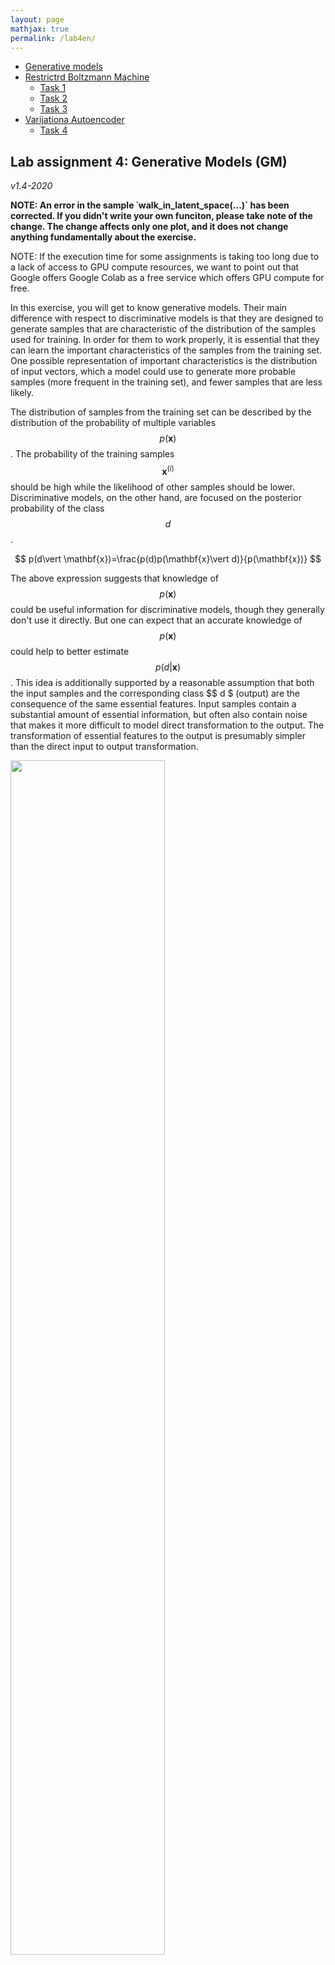 ```yaml
---
layout: page
mathjax: true
permalink: /lab4en/
---
```

- [Generative models](#gm)
- [Restrictrd Boltzmann Machine](#rbm)
  - [Task 1](#1zad)
  - [Task 2](#2zad)
  - [Task 3](#3zad)
- [Varijationa Autoencoder](#vae)
  - [Task 4](#4zad)



<a name='gm'></a>

## Lab assignment 4: Generative Models (GM)
_v1.4-2020_

**NOTE: An error in the sample ˙walk_in_latent_space(...)` has been corrected. If you didn't write your own funciton, please take note of the change. The change affects only one plot, and it does not change anything fundamentally about the exercise.**

NOTE: If the execution time for some assignments is taking too long due to a lack of access to GPU compute resources, we want to point out that Google offers Google Colab as a free service which offers GPU compute for free.

In this exercise, you will get to know generative models. Their main difference with respect to discriminative models is that they are designed to generate samples that are characteristic of the distribution of the samples used for training. In order for them to work properly, it is essential that they can learn the important characteristics of the samples from the training set. One possible representation of important characteristics is the distribution of input vectors, which a model could use to generate more probable samples (more frequent in the training set), and fewer samples that are less likely.

The distribution of samples from the training set can be described by the distribution of the probability of multiple variables
$$p(\mathbf x)$$. The probability of the training samples $$\mathbf x^{(i)}$$ should be high while the likelihood of other samples should be lower. Discriminative models, on the other hand, are focused on the posterior probability of the class $$ d $$.

$$ 
p(d\vert \mathbf{x})=\frac{p(d)p(\mathbf{x}\vert d)}{p(\mathbf{x})}
$$

The above expression suggests that knowledge of $$ p(\mathbf x)$$ could be useful information for discriminative models, though they generally don't use it directly. But one can expect that an accurate knowledge of $$ p(\mathbf x)$$ could help to better estimate $$ p(d \vert \mathbf{x}) $$. This idea is additionally supported by a reasonable assumption that both the input samples and the corresponding class $$ d $ (output) are the consequence of the same essential features. Input samples contain a substantial amount of essential information, but often also contain noise that makes it more difficult to model direct transformation to the output. The transformation of essential features to the output is presumably simpler than the direct input to output transformation.

<div class="fig figcenter fighighlight">
  <img src="/assets/lab4/bitneZen.svg" width="70%">
</div>

These ideas point to the use of generative models for extraction of essential features. Their primary purpose - generating samples - is not that important anymore. After the training, the layer containing the essential features can be used as an input layer for an additional discriminative model (eg. MLP). Such model would "more easily" produce the desired output. The focus of this exercise is on the training of generative models.

<a name='rbm'></a>

### Restricted Boltzmann Machine (RBM)

Boltzmann Machine (BM) is a [stochastic](https://en.wikipedia.org/wiki/Stochastic_neural_network) [recursive](https://en.wikipedia.org/wiki/Recursive_neural_network) [generative](https://en.wikipedia.org/wiki/Generative_model) network traind to maximize $$p(\mathbf x^{(i)})$$, and based on the Boltzmann distribution which assigns lover probability to states $$\mathbf x$$ with higher energy $$E(\mathbf x)$$ according to the following expression

$$
p(\mathbf{x})\propto
e^{\frac{-{E(\mathbf{x})}}{\mathit{kT}}}
$$

The product of Boltzmann constant $$ k $$ and the thermodynamic temperature $$ T $$ is ignored, or set to 1.

The states of individual BM nodes $$ x_j $$ are binary and can take values 0 and 1. The energy function $$ E (\mathbf x) $$ in BM is determined by the nodes'states  $$ x_j $$, the weights $ $ w_ {ji} $$ between them and the corresponding shifts $$ b_j $$.

$$
E(\mathbf{x})=-\left(\frac{1}{2}\sum _{i=1}^{N}\sum
_{\substack{j=1 \\ j\neq i}}^{N}w_{\mathit{ji}}x_{j}x_{i}+\sum
_{j=1}^{N}b_{j}x_{j}\right)=-\left(\frac{1}{2}\mathbf{x^{T}Wx}+\mathbf{b^{T}x}\right)
$$

The matrix $$\mathbf{W}$$ is symmetric and has zeros on the main diagonal. We define the probability of each sample as

$$
p(\mathbf{x};\mathbf{W},\mathbf{b})=\frac{e^{-E(\mathbf{x})/T}}{\sum_{\mathbf{x}}e^{-E(\mathbf{x})/T}}=\frac{e^{\frac{1}{2}\mathbf{x^{T}Wx}+\mathbf{b^{T}x}}}{Z(\mathbf{W},\mathbf{b})}
$$

$$Z(\mathbf W)$$ is called a partition function, and its role is to normalize the probability to make

$$
\sum_{\mathbf{x}}p(\mathbf{x};\mathbf{W},\mathbf{b})=1
$$

According to the selected energy function and Boltzmann's distribution, the probability of a node's state being 1 is equal to

$$
p(x_{j}=1)=\frac{1}{1+e^{-\sum
_{i=1}^{N}w_{\mathit{ji}}x_{i}-b_{j}}}=\sigma \left(\sum
_{i=1}^{N}w_{\mathit{ji}}x_{i}+b_{j}\right)
$$

In order for the BM energy function to describe higher-order correlations or more complex interconnections of individual elements of the data vector, we introduce the hidden variables $$h$$. Real data is then called the visible layer and is denoted by $$\mathbf in$$, while the hidden variables make the hidden layer $$\mathbf h$$.

$$
\mathbf{x}=(\mathbf v,\mathbf h)
$$

With RBMs, no interconnections are allowed within the same layer. This restriction (hence the name Restricted Boltzmann Machine) allows for simple updating of the network states. Although its purpose is well known, the hidden layer $$\mathbf h$$ and its distribution $$ p(\mathbf h)$$ are not predetermined.

<div class="fig figcenter fighighlight">
  <img src="/assets/lab4/rbm.svg" width="20%">
</div>

The energy of the network then becomes

$$
E(\mathbf{v},\mathbf{h})=-\mathbf{v^{T}Wh}-\mathbf{b^{T}h}-\mathbf{a^{T}v}
$$

The matrix $$\mathbf W$$ contains the weights connecting the visible and the hidden layer and is no longer symmetric. The vectors $$ \mathbf a$$ and $$ \mathbf b$$ contain the visible and hidden layers offsets.
According to the new structure and the previous equation for the probability of each element we get two equations for state update of RBM.


$$p(v_{i}=1)=\sigma \left(\sum
_{j=1}^{N}w_{\mathit{ji}}h_{j}+a_{i}\right)$$ za vidljivi Layer

$$p(h_{j}=1)=\sigma \left(\sum
_{i=1}^{N}w_{\mathit{ji}}v_{i}+b_{j}\right)$$ za skriveni Layer

The sampling of the values of a particular variable is carried out according to the above two equations and using a random number generator.


```python
sampled_tensor = probability_tensor.bernoulli()
```

**Training of the RBM-a**

Note that we want to maximize the likelihood of all training samples (input data) that are represented as the visible layer in an RBM. Therefore we maximize the product of all $$p(\mathbf {v}^{(j)})$$ where

$$
p(\mathbf{v};\mathbf{W},\mathbf{a},\mathbf{b})=\sum
_{\mathbf{h}}p(\mathbf{v},\mathbf{h};\mathbf{W},\mathbf{a},\mathbf{b})=\sum
_{\mathbf{h}}{\frac{e^{\mathbf{v}^{T}\mathbf{W}\mathbf{h}+\mathbf{b^{T}h}+\mathbf{a^{T}v}}}{Z(\mathbf{W},\mathbf{a, b})}}
$$

We can also maximize the logarithm of the probability of all visible vectors.

$$
\ln \left[\prod
_{n=1}^{N}p(\mathbf{v}^{(n)};\mathbf{W},\mathbf{a},\mathbf{b})\right]
$$

In order to achieve this, we need to determine the partial derivatives with respect to the network parameters

$$\frac{\partial }{\partial w_{\mathit{ij}}}\ln \left[\prod
_{n=1}^{N}p(\mathbf{v}^{(n)};\mathbf{W},\mathbf{a},\mathbf{b})\right]=\sum
_{n=1}^{N}\left[v_{i}^{(n)}h_{j}^{(n)}-\sum
_{\mathbf{v,h}}v_{i}h_{j}p(\mathbf{v,h};\mathbf{W},\mathbf{a},\mathbf{b})\right]=N\left[\langle
v_{i}h_{j}\rangle
_{P(\mathbf{h}\vert \mathbf{v}^{(n)};\mathbf{W},\mathbf{b})}-\langle
v_{i}h_{j}\rangle
_{P(\mathbf{v},\mathbf{h};\mathbf{W},\mathbf{a},\mathbf{b})}\right]$$

$$\frac{\partial }{\partial b_{j}}\ln \left[\prod
_{n=1}^{N}p(\mathbf{v}^{(n)};\mathbf{W},\mathbf{a},\mathbf{b})\right]=\sum
_{n=1}^{N}\left[h_{j}^{(n)}-\sum
_{\mathbf{v,h}}h_{j}p(\mathbf{v,h};\mathbf{W},\mathbf{a},\mathbf{b})\right]=N\left[\langle
h_{j}\rangle
_{P(\mathbf{h}\vert \mathbf{v}^{(n)};\mathbf{W},\mathbf{b})}-\langle
h_{j}\rangle
_{P(\mathbf{v},\mathbf{h};\mathbf{W},\mathbf{a},\mathbf{b})}\right]$$

$$\frac{\partial }{\partial a_{j}}\ln \left[\prod
_{n=1}^{N}p(\mathbf{v}^{(n)};\mathbf{W},\mathbf{a},\mathbf{b})\right]=\sum
_{n=1}^{N}\left[v_{j}^{(n)}-\sum
_{\mathbf{v,h}}v_{j}p(\mathbf{v,h};\mathbf{W},\mathbf{a},\mathbf{b})\right]=N\left[\langle
v_{j}\rangle -\langle v_{j}\rangle
_{P(\mathbf{v},\mathbf{h};\mathbf{W},\mathbf{a},\mathbf{b})}\right]$$

The final expressions of all three equations contain two components in which $$ \langle \rangle $$ brackets denote averaged values ​​for $$N$$ input samples (usually the mini batch size).
The first part of the final expressions refers to the states of the network when the input samples are fixed in the visible layer. To determine the corresponding states of the hidden layer $$\mathbf{h}$$, it is sufficient to determine each state $$h_j$$ according to the expression for $$p(h_j = 1)$$.
The second part refers to the state of the network without a fixed visible layer, so these states can be interpreted as something that the network imagines, based on the current configuration of the parameters ($$\mathbf W$$, $$\mathbf a $$ and $$\mathbf b$$). To get to these states we need to iteratively alternate recalculating new layer states ([Gibss sampling] (https://en.wikipedia.org/wiki/Gibbs_sampling)) according to the expressions for $$p(h_j = 1)$$ and $$p(v_i = 1)$$. Due to the absence of interconnections within the layers, all hidden elements are sampled at once, and then all the elements of the visible layer. Theoretically, the number of iterations should be very large to get what the network "really thinks" i.e. to get to the stationary distribution. The obtained state is then independent of the initial state. The practical solution to this problem is the Contrastive Divergence (CD) algorithm where it is sufficient to do only $$k$$ iterations (where $$k$$ is a small number, often only 1), and for the initial states of the visible layer, we take the input samples. Although this is a deviation from the theory, in practice it has proven to function well. The visualization of the CD-1 algorithm is given in the figure.

<div class="fig figcenter fighighlight">
  <img src="/assets/lab4/CDen.svg" width="50%">
</div>

Modification of weights and displacements for the input sample can then be callcualted in the followong way:

$$\Delta w_{\mathit{ij}}= \eta \left[\langle v_{i}h_{j}\rangle ^{0}-\langle
v_{i}h_{j}\rangle ^{1}\right]$$, 
$$\Delta b_{j}=\eta \left[\langle h_{j}\rangle ^{0}-\langle h_{j}\rangle
^{1}\right]$$, 
$$\Delta a_{i}=\eta \left[\langle v_{i}\rangle ^{0}-\langle v_{i}\rangle
^{1}\right]$$, 

The learning factor $$\eta$$ is usually set to a value less than 1. The first part of the expression for $$\Delta w_{\maths{ij}}$$ is often referred to as the positive phase, and a second part, as a negative phase.

The MNIST database will be used in the tasks. Although pixels in MNIST images can obtain real values from the range [0, 1], each pixel can be viewed as the probability of the stochastic binary variable $$p(v_i = 1)$$.
Input variables can then be treated as stochastic binary variables with [Bernoulli distribution] (https://en.wikipedia.org/wiki/Bernoulli_distribution), with given probability $$p(v_i=1)$$.

<a name='1zad'></a>

### Task 1

Implement the RBM that uses CD-1 for training. For input data use MNIST numbers. The visible layer must then have 784 elements, and the hidden layer should have 100 elements. Since the values of the input samples (image) are real numbers in the range [0 1], they can be used as $$p(v_i = 1)$$, so for the initial values of the visible layer, sampling should be performed. Set the mini batch size to 100 samples, and the number of epochs to 100.


**Subtasks:**
1. Visualize the weights of $$\mathbf W$$ obtained by training and try to interpret the weights associated with some hidden neurons.
2. Visualize the reconstruction results of the first 20 MNIST samples. Visualize the values of $$p(v_{i}=1)=\sigma \left(\sum_{j=1}^{N}w_{\mathit{ji}}h_{j}+a_{i}\right)$$ instead of the binary values ​​obtained by sampling.
3. Examine the activation frequency of hidden layer elements and visualize the learned weights of $$\mathbf W$$ sorted by the frequency
4. Skip the initial sampling/binarization based on the real input data, and use the original input data (real numbers from the range [0 1]) as input layer $$\mathbf v$$. How different is such RBM from the previous one?
5. Increase the number of Gibs sampling in CDs. What are the differences?
6. Examine the effects of varying the learning constant.
7. Randomly initialize the hidden layer, run a few Gibbs samplings, and visualize the generated visible layer
8. Perform above experiments with a smaller and a larger number of hidden neurons. What do you observe about weights and reconstructions?


**REMARK**: In addition to filling out the missing code, the template should be tailored as needed, and can be customized freely. So please **be especially careful with the claims that some of the code is not working for you!**

```python
import torch
import torch.nn as nn
import torch.nn.functional as F
import torchvision
import torch.optim as optim

from torchvision import datasets, transforms
import tqdm
from torchvision.utils import make_grid

import torch.distributions as tdist

import numpy as np
import tqdm

import matplotlib.pyplot as plt

BATCH_SIZE = 100
EPOCHS = 100
VISIBLE_SIZE = 784
HIDDEN_SIZE = 100

def visualize_RBM_weights(weights, grid_width, grid_height, slice_shape=(28, 28)):
    for idx in range(0, grid_width * grid_height):
        plt.subplot(grid_height, grid_width, idx+1)
        plt.imshow(weights[..., idx].reshape(slice_shape))
        plt.axis('off')

def sigmoid(x):
    return 1 / (1 + np.exp(-x))

def draw_rec(inp, title, size, Nrows, in_a_row, j):
    plt.subplot(Nrows, in_a_row, j)
    plt.imshow(inp.reshape(size), vmin=0, vmax=1, interpolation="nearest")
    plt.title(title)
    plt.axis('off')
    
    
def reconstruct(ind, states, orig, weights, biases, h1_shape=(10, 10), v_shape=(28,28)):
    j = 1
    in_a_row = 6
    Nimg = states.shape[1] + 3
    Nrows = int(np.ceil(float(Nimg+2)/in_a_row))
    
    plt.figure(figsize=(12, 2*Nrows))
       
    draw_rec(states[ind], 'states', h1_shape, Nrows, in_a_row, j)
    j += 1
    draw_rec(orig[ind], 'input', v_shape, Nrows, in_a_row, j)
    
    reconstr = biases.copy()
    j += 1
    draw_rec(sigmoid(reconstr), 'biases', v_shape, Nrows, in_a_row, j)
    
    for i in range(h1_shape[0] * h1_shape[1]):
        if states[ind,i] > 0:
            j += 1
            reconstr = reconstr + weights[:,i]
            titl = '+= s' + str(i+1)
            draw_rec(sigmoid(reconstr), titl, v_shape, Nrows, in_a_row, j)
    plt.tight_layout()

train_loader = torch.utils.data.DataLoader(
    torchvision.datasets.MNIST('./files', train=True, download=True,
                               transform=torchvision.transforms.Compose([
                                   torchvision.transforms.ToTensor()
                               ])), batch_size=BATCH_SIZE, shuffle=True)

test_loader = torch.utils.data.DataLoader(
    torchvision.datasets.MNIST('./files', train=False, download=True,
                               transform=torchvision.transforms.Compose([
                                   torchvision.transforms.ToTensor()
                               ])), batch_size=BATCH_SIZE)

class RBM():
    
    def __init__(self, visible_size, hidden_size, cd_k=1):
        self.v_size = visible_size
        self.h_size = hidden_size
        self.cd_k = cd_k
        
        normal_dist = tdist.Normal(0, 0.1)
        
        self.W = torch.Tensor(normal_dist.sample(sample_shape=(self.v_size, self.h_size)))
        self.v_bias = torch.Tensor(torch.zeros(self.v_size))
        self.h_bias = torch.Tensor(torch.zeros(self.h_size))

    
    def forward(self, batch):
        return self._cd_pass(batch)
    
    
    def __call__(self, batch):
        return self.forward(batch)
    
    
    def _cd_pass(self, batch):
        batch = batch.view(-1, 784)
        h0_prob = 
        h0 = 

        h1 = h0

        for step in range(0, self.cd_k):
            v1_prob = 
            v1 = 
            h1_prob = 
            h1 = 
            
        return h0_prob, h0, h1_prob, h1, v1_prob, v1
    
    def reconstruct(self, h, gibbs_steps=None):
        h1 = h
        
        steps_to_do = self.cd_k
        if gibbs_steps is not None:
            steps_to_do = gibbs_steps

        for step in range(0, steps_to_do):
            v1_prob = 
            v1 = 
            h1_prob = 
            h1 = 

        return h1_prob, h1, v1_prob, v1

    
    def update_weights_for_batch(self, batch, learning_rate=0.01):
        h0_prob, h0, h1_prob, h1, v1_prob, v1 = self._cd_pass(batch)

        w_positive_grad = 
        w_negative_grad = 

        dw = (w_positive_grad - w_negative_grad) / batch.shape[0]

        self.W = self.W + 
        self.v_bias = self.v_bias + 
        self.h_bias = self.h_bias + 


model = RBM(visible_size=VISIBLE_SIZE, hidden_size=HIDDEN_SIZE, cd_k=1)
for curr_epoch in tqdm.tqdm(range(0, EPOCHS)):
    for sample, label in train_loader:
        sample = sample.view(-1, 784)
        model.update_weights_for_batch(sample, 0.1)


plt.figure(figsize=(12, 12), facecolor='w')
visualize_RBM_weights(model.W.data, 10, 10)


sample, _ = next(iter(test_loader))
sample = sample.view(-1, 784)

for idx in range(0, 20): 
    h0_prob, h0, h1_prob, h1, v1_prob, v1 = model(sample)


    plt.figure(figsize=(8, 4), facecolor='w')
    plt.subplot(1, 3, 1)
    plt.imshow(sample[idx, ...].view(28, 28).cpu())
    if idx == 0:
        plt.title("Original image")

    plt.subplot(1, 3, 2)
    recon_image = v1_prob[idx, ...].view(28, 28)
    plt.imshow(recon_image.cpu().data)
    if idx == 0:
        plt.title("Reconstruction")
    
    plt.subplot(1, 3, 3)
    state_image = h1[idx, ...].view(10, 10)
    plt.imshow(state_image.cpu().data)
    if idx == 0:
        plt.title("Hidden state")

sample, _ = next(iter(test_loader))
sample = sample[0, ...].view(-1, 784)

h0_prob, h0, h1_prob, h1, v1_prob, v1 = model(sample)

reconstruct(0, h1.numpy(), sample.numpy(), model.W.numpy(), model.v_bias.numpy())


sample, _ = next(iter(test_loader))
sample = sample.view(-1, 784)

h0_prob, h0, h1_prob, h1, v1_prob, v1 = model(sample)

h0_prob, h0, h1_prob, h1, v1_prob, v1, model_weights, model_v_biases = list(map(lambda x: x.numpy(), [h0_prob, h0, h1_prob, h1, v1_prob, v1, model.W, model.v_bias]))



plt.figure(figsize=(9, 4))
tmp = (h1.sum(0)/h1.shape[0]).reshape((10, 10))
plt.imshow(tmp, vmin=0, vmax=1, interpolation="nearest")
plt.axis('off')
plt.colorbar()
plt.title('Probability of activation per neuron of the hidden layer')


plt.figure(figsize=(16, 16))
tmp_ind = (-tmp).argsort(None)
visualize_RBM_weights(model_weights[:, tmp_ind], 10, 10)
plt.suptitle('Sorted weight matrices')


r_input = np.random.rand(100, HIDDEN_SIZE)
r_input[r_input > 0.9] = 1 
r_input[r_input < 1] = 0
r_input = r_input * 20 

s = 10
i = 0
r_input[i,:] = 0
r_input[i,i]= s
i += 1
r_input[i,:] = 0
r_input[i,i]= s
i += 1
r_input[i,:] = 0
r_input[i,i]= s
i += 1
r_input[i,:] = 0
r_input[i,i]= s
i += 1
r_input[i,:] = 0
r_input[i,i]= s
i += 1
r_input[i,:] = 0
r_input[i,i]= s
i += 1
r_input[i,:] = 0
r_input[i,i]= s

h1_prob, h1, v1_prob, v1 = model.reconstruct(torch.from_numpy(r_input).float(), 19)

plt.figure(figsize=(16, 16))
for idx in range(0, 19):
    plt.figure(figsize=(14, 4))
    
    plt.subplot(1, 3, 1)
    plt.imshow(r_input[idx, ...].reshape(10, 10))
    if idx == 0:
        plt.title("Set state")
    plt.axis('off')
    
    plt.subplot(1, 3, 2)
    plt.imshow(h1[idx, ...].view(10, 10))
    if idx == 0:
        plt.title("Final state")
    plt.axis('off')
    
    plt.subplot(1, 3, 3)
    plt.imshow(v1_prob[idx, ...].view(28, 28))
    if idx == 0:
        plt.title("Reconstruction")
    plt.axis('off')
```

<a name='2zad'></a>

### Task 2

Deep Belief Network (DBN) is a deep network that is obtained by stacking multiple RBMs one to another, each of which is trained greedily with inputs from the hidden ("outgoing") layer of the previous RBM (except the first RBM being trained directly with input samples). In theory, such DBN should increase $$ p(\mathbf v)$$ which is our initial goal. The use of DBN, ie reconstruction of the input sample, is carried out according to the scheme below. In the upward pass, hidden layers are determined from the visible layer until the highest RBM is reached, then the CD algorithm is executed, then in the downward direction, the lower hidden layers are determined until the visible layer. The weights between the individual layers are the same in the upward and in the downward pass. Implement a three-layer DBN that consists of two greedy RBMs. The first RBM should be as in 1st task, and the second RBM should have a hidden layer of 100 elements.

**Subtasks:**
1. Visualize the weights of $$\mathbf W_1$$ and $$\mathbf W_2$$ obtained by training.
2. Visualize the results of the reconstruction of the first 20 MNIST samples.
3. Randomly initialize the topmost hidden layer, run a few Gibbs samplings, and visualize generated visible layer patterns - compare with the previous task.
4. Set the number of hidden layer elements of the upper RBM to the number of lower RBM visible layer elements, and set the initial weights $$\mathbf W_2$$ to $$\mathbf W_1^T$$. What are the effects of change? Visualize elements of the topmost layer as 28x28 matrix.

<div class="fig figcenter fighighlight">
  <img src="/assets/lab4/DBN1.svg" width="100%">
</div>

Use the following template together with the template from the 1st task:

**REMARK**: In addition to filling out the missing code, the template should be tailored as needed, and can be customized freely. So please **be especially careful with the claims that some of the code is not working for you!**


```python
class DBN():

    def __init__(self, first_rbm: RBM, second_hidden_size, cd_k=1):
        self.v_size = first_rbm.v_size
        self.h1_size = first_rbm.h_size
        self.h2_size = second_hidden_size
        self.cd_k = cd_k
        
        normal_dist = tdist.Normal(0, 0.1)
        
        self.W1 = first_rbm.W
        self.v_bias = first_rbm.v_bias.clone()
        self.h1_bias = first_rbm.h_bias.clone()
        
        self.W2 = torch.Tensor(normal_dist.sample(sample_shape=(self.h1_size, self.h2_size)))
        self.h2_bias = torch.Tensor(torch.zeros(self.h2_size))
    
    
    def forward(self, batch, steps=None):
        batch = batch.view(-1, 784)
        
        h1up_prob = 
        h1up = 
        
        h2up_prob = 
        h2up = 
        
        h1down_prob, h1down, h2down_prob, h2down = self.gibbs_sampling(???, steps)
        
        return h1up_prob, h1up, h2up_prob, h2up, h1down_prob, h1down, h2down_prob, h2down

    
    def gibbs_sampling(self, h2, steps=None):
        h2down = h2
        
        steps_to_do = self.cd_k
        
        if steps is not None:
            steps_to_do = steps

        for step in range(0, steps_to_do):
            h1down_prob = 
            h1down = 
            
            h2down_prob = 
            h2down = 
            
        return h1down_prob, h1down, h2down_prob, h2down 
    
    def reconstruct(self, h2, steps=None):
        _, _, h2down_prob, h2down = self.gibbs_sampling(???, steps)
        
        h1down_prob = 
        h1down = 
        
        v_prob = 
        v_out = 
        
        return v_prob, v_out, h2down_prob, h2down
    
    def update_weights_for_batch(self, batch, learning_rate=0.01):
        h1up_prob, h1up, h2up_prob, h2up, h1down_prob, h1down, h2down_prob, h2down = self.forward(batch)

        w2_positive_grad = 
        w2_negative_grad = 

        dw2 = (w2_positive_grad - w2_negative_grad) / h1up.shape[0]

        self.W2 = self.W2 + 
        self.h1_bias = self.h1_bias + 
        self.h2_bias = self.h2_bias + 
        
                
    
    def __call__(self, batch):
        return self.forward(batch)


dbnmodel = DBN(model, second_hidden_size=100, cd_k=2)
for curr_epoch in tqdm.tqdm(range(0, EPOCHS)):
    for sample, label in train_loader:
        sample = sample.view(-1, 784)
        dbnmodel.update_weights_for_batch(sample, learning_rate=0.1)

plt.figure(figsize=(12, 12), facecolor='w')
visualize_RBM_weights(dbnmodel.W2.data.cpu(), 10, 10, slice_shape=(10, 10))

sample, _ = next(iter(test_loader))
sample = sample.view(-1, 784)

for idx in range(0, 20):
    h1up_prob, h1up, h2up_prob, h2up, h1down_prob, h1down, h2down_prob, h2down = dbnmodel(sample[idx, ...])
    v_prob, v, _, _ = dbnmodel.reconstruct(h2down)

    plt.figure(figsize=(4*3, 4))
    plt.subplot(1, 3, 1)
    plt.imshow(sample[idx,...].view(28, 28))
    if idx == 0:
        plt.title("Test input")
    
    plt.subplot(1, 3, 2)
    plt.imshow(v_prob[0, ...].view(28, 28))
    if idx == 0:
        plt.title("Reconstruction")
    
    plt.subplot(1, 3, 3)
    plt.imshow(h2down.view(10, 10))
    if idx == 0:
        plt.title("Hidden state")


r_input = np.random.rand(100, HIDDEN_SIZE)
r_input[r_input > 0.9] = 1 # postotak aktivnih - slobodno varirajte
r_input[r_input < 1] = 0
r_input = r_input * 20 # pojačanje za slučaj ako je mali postotak aktivnih

s = 10
i = 0
r_input[i,:] = 0
r_input[i,i]= s
i += 1
r_input[i,:] = 0
r_input[i,i]= s
i += 1
r_input[i,:] = 0
r_input[i,i]= s
i += 1
r_input[i,:] = 0
r_input[i,i]= s
i += 1
r_input[i,:] = 0
r_input[i,i]= s
i += 1
r_input[i,:] = 0
r_input[i,i]= s
i += 1
r_input[i,:] = 0
r_input[i,i]= s

v_out_prob, v_out, h2down_prob, h2down = dbnmodel.reconstruct(torch.from_numpy(r_input).float(), 100)

plt.figure(figsize=(16, 16))
for idx in range(0, 19):
    plt.figure(figsize=(14, 4))
    
    plt.subplot(1, 3, 1)
    plt.imshow(r_input[idx, ...].reshape(10, 10))
    if idx == 0:
        plt.title("Set state")
    plt.axis('off')
    
    plt.subplot(1, 3, 2)
    plt.imshow(h2down[idx, ...].view(10, 10))
    if idx == 0:
        plt.title("Final state")
    plt.axis('off')
    
    plt.subplot(1, 3, 3)
    plt.imshow(v_out_prob[idx, ...].view(28, 28))
    if idx == 0:
        plt.title("Reconstruction")
    plt.axis('off')
```

In order to further improve the generative properties of the DBN, the generative fine-tuning of the network parameters can be implemented. In the 2nd task, during reconstruction, the same weights and biases were used in the downward and upward steps. With fine-tuning, parameters that connect all layers except the two topmost, are split into two sets. The weight matrix between the lower layers is split into: $$\mathbf R_n$$ for the upward pass and $$\mathbf W'_n$$ for the downward pass. Initially, both matrices are equal to the original matrix $$\mathbf W_n$$. The new states of an upper hidden layer $$\mathbf s^{(n)}$$ are determined using $$\mathbf R$$ from the lower states $$\mathbf s^{(n-1)}$$ by sampling ($$sample \left(\sigma \left(\mathbf R_n \mathbf s^{(n-1)} + \mathbf b^{up}_n\right)\right) \to \mathbf s^{(n)}$$). In the downward pass (sleep phase) the "reconstruction" of the lower states $$\mathbf s^{(n-1)} $$ from $$\mathbf s^{(n)}$$ and the matrix $$\mathbf W'$$ ($$sample \left( \sigma \left(\mathbf W'_n \mathbf s^{(n)} + \mathbf b^{down}_{n-1} \right) \right) \to \mathbf s^{(n-1)}$$). The top two layers are classic RBM and share the same weight matrix for both directions, and the modification of these weights is carried out in the same way as in the 1st task.

Weight training between the lower layers is different. Matrices $$\mathbf W'_n$$ are modified when new states are determined using the matrix $$\mathbf R_n$$ in the upward pass. In the downward pass, the matrix $$\mathbf R_n$$ is modified. The bias vectors of the individual layers $$\mathbf b_n$$ are also split to the version for the upward pass $$\mathbf b_n^{up}$$ and for the downward pass $$\mathbf b_n^{down}$$. Initial biases are the same as the original ones $$\mathbf b$$.

To modify matrix $$\mathbf W'_n$$ in the upward pass ($$sample \left(\sigma \left(\mathbf R_n \mathbf s^{(n-1)} + \mathbf b^{up}_n\right)\right) \to \mathbf s^{(n)}$$) a downward sampling is performed $$sample \left( \sigma \left(\mathbf W'_n \mathbf s^{(n)} + \mathbf b^{down}_{n-1} \right) \right) \to \mathbf s^{(n-1)novo}$$. Weights are modified in the following way
$$\Delta w'_{\mathit{ij}}=\eta
s_{j}^{(n)}(s_{i}^{(n-1)}-s_{i}^{(n-1)\mathit{novo}})$$
Modification of downward biases is performed in the following way 
$$\Delta b_{\mathit{i}}^{\mathit{down}}=\eta
(s_{i}^{(n-1)}-s_{i}^{(n-1)\mathit{novo}})$$

To modify matrix $$\mathbf R_n$$ in the downward pass ($$sample \left( \sigma \left(\mathbf W'_n \mathbf s^{(n)} + \mathbf b^{down}_{n-1} \right) \right) \to \mathbf s^{(n-1)}$$) an upward sampling is performed $$sample \left(\sigma \left(\mathbf R_n \mathbf s^{(n-1)} + \mathbf b^{up}_n\right)\right) \to \mathbf s^{(n)novo}$$. Weights are modified in the following way
$$\Delta r_{\mathit{ij}}=\eta
s_{i}^{(n-1)}(s_{j}^{(n)}-s_{j}^{(n)\mathit{novo}})$$
Modification of upward biases is performed in the following way
$$\Delta b_{\mathit{i}}^{\mathit{up}}=\eta
(s_{i}^{(n)}-s_{i}^{(n)\mathit{novo}})$$

This procedure is performed for each training sample and is referred to as the up-down algorithm (sometimes wake-sleep algorithm).

HINT: pseudocode for training a four-layer DBN is available in the appendix of this [article](https://www.cs.toronto.edu/~hinton/absps/fastnc.pdf)



<a name='3zad'></a>

### Task 3

Implement the generative fine-tuning procedure for DBN from the 2nd task. Use the CD-2 to train the topmost RBM.

Implementirajte postupak generativnog fine-tuninga na DBN iz 2. zadatka. Za treniranje gronjeg RBM-a koristite CD-2.

**Subtasks:**

1. Visualize the final versions of the matrix $$\mathbf W'$$ and $$\mathbf R$$.
2. Visualize the results of the reconstruction of the first 20 MNIST samples.
3. Randomly initialize the topmost hidden layer, run several Gibbs samplings, and visualize the generated visible layer - compare with previous tasks

<div class="fig figcenter fighighlight">
  <img src="/assets/lab4/DBN2.svg" width="40%">
</div>

Use the following template, as well as templates from tasks 1 and 2.

**REMARK**: In addition to filling out the missing code, the template should be tailored as needed, and can be customized freely. So please **be especially careful with the claims that some of the code is not working for you!**

```python
class DBNWithFineTuning():

    def __init__(self, base_dbn: DBN, cd_k=1):
        self.v_size = base_dbn.v_size
        self.h1_size = base_dbn.h1_size
        self.h2_size = base_dbn.h2_size
        self.cd_k = cd_k
        
        normal_dist = tdist.Normal(0, 0.1)
        
        self.R1 = base_dbn.W1.clone()
        self.W1_down = base_dbn.W1.T.clone()
        self.v1_bias = base_dbn.v_bias.clone()
        self.h1_up_bias = base_dbn.h1_bias.clone()
        self.h1_down_bias = base_dbn.h1_bias.clone()
        
        self.W2 = base_dbn.W2.clone()
        self.h2_bias = base_dbn.h2_bias.clone()
    
    
    def forward(self, batch, steps=None):
        batch = batch.view(-1, 784)
        
        h1_up_prob = 
        h1_up = 
        
        v1_up_down_prob = 
        v1_up_down = 
        
        h2_up_prob = 
        h2_up = 
        
        h1_down_prob, h1_down, h2_down_prob, h2_down = self.gibbs_sampling(???, steps=steps)
        
        v1_down_prob = 
        v1_down = 
        
        h1_down_up_prob = 
        h1_down_up = 
        
        return h1_up_prob, h1_up, v1_up_down_prob, v1_up_down, h2_up_prob, h2_up, h1_down_prob, h1_down, h2_down_prob, h2_down, v1_down_prob, v1_down, h1_down_up_prob, h1_down_up
    
    def gibbs_sampling(self, h2, steps=None):
        h2_down = h2
        
        steps_to_do = self.cd_k
        
        if steps is not None:
            steps_to_do = steps
        
        
        for step in range(0, self.cd_k):
            h1_down_prob =
            h1_down = 

            h2_down_prob = 
            h2_down = 
            
        return h1_down_prob, h1_down, h2_down_prob, h2_down


    
    def reconstruct(self, h2, steps=None):
        h1_down_prob, h1_down, h2_down_prob, h2down = self.gibbs_sampling(???, steps)
        
        v_out_tmp_prob = 
        v_out_tmp =
        v_out_prob = 
        v_out = 
        
        return v_out_prob, v_out, h2_down_prob, h2down
    
    def update_weights_for_batch(self, batch, learning_rate=0.01):
        h1_up_prob, h1_up, v1_up_down_prob, v1_up_down, h2_up_prob, h2_up, h1_down_prob, h1_down, h2_down_prob, h2_down, v1_down_prob, v1_down, h1_down_up_prob, h1_down_up = self.forward(batch)
        
        self.W1_down = self.W1_down + 
        self.R1 = self.R1 + 
        
        self.v1_bias = self.v1_bias +
        
        self.h1_down_bias = self.h1_down_bias + 
        self.h1_up_bias = self.h1_up_bias + 
        
        
        w2_positive_grad = 
        w2_negative_grad = 
        dw2 = (w2_positive_grad - w2_negative_grad) / h1_up.shape[0]
        
        self.W2 = self.W2 + 
        self.h2_bias = self.h2_bias + 
        
    
    def __call__(self, batch):
        return self.forward(batch)


dbnmodel_ft = DBNWithFineTuning(dbnmodel, cd_k=2)
for curr_epoch in tqdm.tqdm(range(0, EPOCHS)):
    for sample, label in train_loader:
        sample = sample.view(-1, 784)
        dbnmodel_ft.update_weights_for_batch(sample, 0.01)

plt.figure(figsize=(12, 12), facecolor='w')
visualize_RBM_weights(dbnmodel_ft.R1.data, 10, 10)
plt.tight_layout()


plt.figure(figsize=(12, 12), facecolor='w')
visualize_RBM_weights(dbnmodel_ft.W1_down.T.data, 10, 10)
plt.tight_layout()

difference = torch.abs(dbnmodel_ft.R1.data - dbnmodel_ft.W1_down.T.data)
plt.figure(figsize=(12, 12), facecolor='w')
visualize_RBM_weights(difference, 10, 10)
plt.tight_layout()

sample, _ = next(iter(test_loader))
sample = sample.view(-1, 784)

for idx in range(0, 20): 
    # rbn reconstruct
    _, _, _, _, recon1, _ = model(sample[idx, ...])
    
    # dbn reconstruct
    _, _, _, _, _, _, _, h2down = dbnmodel.forward(sample[idx, ...])
    recon2, _, _, _ = dbnmodel.reconstruct(h2down)
    
    # dbn fine tune reconstruct
    _, _, _, _, _, _, _, _, _, h2_down, _, _, _, _ = dbnmodel_ft(sample[idx, ...])
    recon3, _, _, _ = dbnmodel_ft.reconstruct(h2_down, 2)
    
    plt.figure(figsize=(5*3, 3))
    plt.subplot(1, 5, 1)
    plt.imshow(sample[idx, ...].view(28, 28))
    if idx == 0:
        plt.title("Original image")
    
    plt.subplot(1, 5, 2)
    plt.imshow(recon1.view(28, 28))
    if idx == 0:
        plt.title("Reconstruction 1")
    
    plt.subplot(1, 5, 3)
    plt.imshow(recon2.view(28, 28))
    if idx == 0:
        plt.title("Reconstruction 2")
    
    plt.subplot(1, 5, 4)
    plt.imshow(recon3.view(28, 28))
    if idx == 0:
        plt.title("Reconstruction 3")
    
    plt.subplot(1, 5, 5)
    plt.imshow(h2_down.view(10, 10))
    if idx == 0:
        plt.title("Top state 3")

r_input = np.random.rand(100, 100)
r_input[r_input > 0.9] = 1
r_input[r_input < 1] = 0

s = 10
i = 0
r_input[i,:] = 0
r_input[i,i]= s
i += 1
r_input[i,:] = 0
r_input[i,i]= s
i += 1
r_input[i,:] = 0
r_input[i,i]= s
i += 1
r_input[i,:] = 0
r_input[i,i]= s
i += 1
r_input[i,:] = 0
r_input[i,i]= s
i += 1
r_input[i,:] = 0
r_input[i,i]= s
i += 1
r_input[i,:] = 0
r_input[i,i]= s

    
v_out_prob, v_out, h2_down_prob, h2down = dbnmodel_ft.reconstruct(torch.from_numpy(r_input).float(), 100)

plt.figure(figsize=(16, 16))
for idx in range(0, 19):
    plt.figure(figsize=(14, 4))
    
    plt.subplot(1, 3, 1)
    plt.imshow(r_input[idx, ...].reshape(10, 10))
    if idx == 0:
        plt.title("Set state")
    plt.axis('off')
    
    plt.subplot(1, 3, 2)
    plt.imshow(h2down[idx, ...].view(10, 10))
    if idx == 0:
        plt.title("Final state")
    plt.axis('off')
    
    plt.subplot(1, 3, 3)
    plt.imshow(v_out_prob[idx, ...].view(28, 28))
    if idx == 0:
        plt.title("Reconstruction")
    plt.axis('off')
```


<a name='vae'></a>

### Variational Autoencoder (VAE)

Autoencoder is a feed-forward network that uses backpropagation for training and can have a deep structure. Autoencoders are generative networks with a characteristic two-layer structure. The first part is called the encoder and maps (encodes) the input layer to the hidden layer. The second part is the decoder and transforms the hidden layer to the output layer. The primary goal of such a network is to achieve the similarity of inputs and outputs for each training sample, maximizing some similarity metrics. The primary goal is simple, which makes autoencoders' training unsupervised. The goal can be easily reached by direct copying the input to the output, but this is not in line with the hidden goal. The hidden goal, which is actually the most important, is to learn the essential features of the training samples. To achieve this, and avoid direct copying, various regularization techniques are used. Alternatively, another success rate can be used, such as maximizing probabilities. In any case, the variables of the hidden layer $$\mathbf z$ are responsible for extracting essential features from the input samples.

[Variational Autoencoders (VAE)](http://arxiv.org/abs/1312.6114) are autoencoders that maximize the probability of $$p(\mathbf x)$$ of all training samples $$\mathbf x^{(i)}$$. VAE does not use additional regularization techniques, but some of them can be included in VAE (eg a combination of VAE and denoising autoencoder gives better results). Important features in the hidden layer $$\mathbf z$$ then have the role in modeling $$p(\mathbf x)$$.

$$
p(\mathbf{x})=\int
p(\mathbf{x}\vert \mathbf{z};\theta
)p(\mathbf{z})\mathbf{\mathit{dz}}
$$

The probabilities on the right side of the equation are as unknown as is $$p(\mathbf x)$$, but we will approximate them with Gaussian distributions. $$\Theta$$ are model parameters and we determine them through the training process. An additional aim is to minimize the number of sampling operations, which are usually necessary when estimating unknown distributions.
In this case, it is best to maximize the log probability.

$$
\log _{\mathbf{\theta }}p(\mathbf{x}^{(1)},\ldots
,\mathbf{x}^{(N)})=\sum _{i=1}^{N}\log
_{\mathbf{\theta }}p(\mathbf{x}^{(i)})
$$

For $$p(\mathbf z)$$ we choose a normal distribution

$$
p(z)=N(0,1)
$$

By doing this, we seemingly limit the hidden layer in representing the important features.

<div class="fig figcenter fighighlight">
  <img src="/assets/lab4/VAE1.svg" width="50%">
</div>

The decoder models the conditional distribution $$p(\mathbf x \vert \mathbf z)$$ as a normal distribution and the parameters of that distribution are determined by the parameters of the network $$\Theta$$.


$$
p_{\mathbf{\theta }}(x\vert z)=N(\mu _{x}(z),\sigma _{x}(z))
$$

Parameters $$\Theta$$ include the weights and biases of all neurons of the hidden (internal) layers of the decoder and are determined through the training. The complexity of $$p(\mathbf x \vert \mathbf z)$$ depends on the number of hidden layers and the number of neurons in them. The dotted lines on the diagram indicate sampling operations. For the sake of visibility, only single variable z is shown in the diagram, instead of the vector of the hidden variables $$\mathbf z$$.

<div class="fig figcenter fighighlight">
  <img src="/assets/lab4/VAE_dec.svg" width="50%">
  <div class="figcaption figcenter">Decoder part</div>
</div>

Now we should determine $$p(\mathbf z \vert \mathbf x)$$, such that the above assumptions work well. Since we do not have a way to determine the appropriate $$p(\mathbf z \vert \mathbf x) $$, we will approximate it with the normal distribution $$q(\mathbf z \vert \mathbf x)$$, but we will carefully determine the parameters of this substitute distribution.

$$
q_{\mathbf{\phi
}}(\mathbf{z}\vert \mathbf{x})=N(\mathbf{\mu
_{z}(x),\sigma _{z}(x)})
$$

<div class="fig figcenter fighighlight">
  <img src="/assets/lab4/VAE_enc.svg" width="50%">
  <div class="figcaption figcenter">Encoder part</div>
</div>

Similar to the decoder, the parameters $$\Phi$$ include the weights and the biases of the encoder layers and they are determined by the training process. The complexity of $$q(\mathbf z \vert \mathbf x) $$ depends on the number of hidden layers and the number of neurons in them.

The model is now complete, we only need a goal function that we can optimize by selecting the parameters $$\Theta$$ and $$\Phi$$ correctly.

<div class="fig figcenter fighighlight">
  <img src="/assets/lab4/VAE_enc_dec1.svg" width="100%">
</div>

Neurons representing mean values and standard deviations usually do not have nonlinear activation functions.
As we have already stated, our desire is to maximize

$$
\log _{\mathbf{\theta }}p(\mathbf{x}^{(1)},\ldots
,\mathbf{x}^{(N)})=\sum _{i=1}^{N}\log
_{\mathbf{\theta }}p(\mathbf{x}^{(i)})
$$

With the appropriate transformation of $$\log(p(\mathbf x))$$, which is an element of the above sum, we get

$$
\text{}\log (p(\mathbf x))=D_{\mathit{KL}}\left(q( \mathbf z\vert \mathbf x)\parallel
p(\mathbf z\vert \mathbf x)\right)-D_{\mathit{KL}}\left(q(\mathbf z\vert \mathbf x)\parallel p(\mathbf z)\right)+\text{E}_{q(\mathbf z\vert \mathbf x)}\left(\log
(p(\mathbf x\vert \mathbf z))\right)
$$

$$D_{\mathit{KL}}$$ is [Kullback–Leibler divergence](https://en.wikipedia.org/wiki/Kullback%E2%80%93Leibler_divergence) and represents the measure of the similarity of the two distributions. As we substitute $$p(\mathbf z \vert \mathbf x)$$ with $$q(\mathbf z \vert \mathbf x)$$, it is logical to try to make these two distributions as similar as possible. The KL divergence would then achieve the maximum, but as $$p(\mathbf z \vert \mathbf x)$$ is unknown, we maximize the remaining two parts. These two components together make the lower variational bound $$L$$ of $$log(p(\mathbf x))$$ and by maximizing the lower bound we increase the overall probability of the input sample $$\mathbf x$$.

$$
L(\mathbf{\theta ,\phi
,x^{(i)}})=-D_{\mathit{KL}}\left(q_{\mathbf{\phi
}}(\mathbf{z}\vert \mathbf{x}^{(i)})\parallel
p(\mathbf{z})\right)+\text{E}_{q_{\mathbf{\phi
}}(\mathbf{z}\vert \mathbf{x}^{(i)})}\left[\log
(p_{\mathbf{\theta
}}(\mathbf{x}^{(i)}\vert \mathbf{z}))\right]
$$

The second addend in the above equation can be seen as a success rate of reconstruction (the maximum is log(1) when the hidden layer $$\mathbf z$$ allows a perfect reconstruction). The first addend is considered a regularization component, and it supports the equalization of distributions $$q(\mathbf z \vert \mathbf x)$$ and $$p(\mathbf z)$$.

With selected approximations
$$q_{\mathbf{\phi }}(z\vert x)=N(\mu _{z}(x),\sigma _{z}(x))
$$
$$
p(z)=N(0,1)
$$
$$
p_{\mathbf{\theta }}(x\vert z)=N(\mu _{x}(z),\sigma _{x}(z))
$$
the two components of the lower variational bound become

$$\begin{equation*}
-D_{\mathit{KL}}\left(q_{\mathbf{\phi
}}(\mathbf{z}\vert \mathbf{x}^{(i)})\parallel
p(\mathbf{z})\right)=\frac{1}{2}\sum _{j}\left(1+\log (\sigma
_{z_{j}}^{(i)2})-\mu _{z_{j}}^{(i)2}-\sigma _{z_{j}}^{(i)2}\right)
\end{equation*}
$$

$$
\text{E}_{q_{\mathbf{\phi
}}(\mathbf{z}\vert \mathbf{x}^{(i)})}\left[\log
(p_{\mathbf{\theta
}}(\mathbf{x}^{(i)}\vert \mathbf{z}))\right]\approx
\frac{1}{K}\sum _{k=1}^{K}\log \left(p_{\mathbf{\theta
}}(\mathbf{x}^{(i)}\vert \mathbf{z}^{(i,k)})\right)\approx -\sum
_{j}{\frac{1}{2}\log (\sigma _{x_{j}}^{(i,k)2})+\frac{(x_{j}^{(i)}-\mu
_{x_{j}}^{(i,k)})^{2}}{2\sigma _{x_{j}}^{(i,k)2}}}
$$

Usually, $$K$$ is set to 1 to reduce the amount of sampling, provided that the size of the minibatch is at least 100.
The final expressions for the two components now give us the ultimate goal function for one input pattern. The average value for all input samples $$\mathbf x ^ {(i)}$$ is optimized! It is still necessary to slightly modify the structure of the network to allow backpropagation into the encoder layers. It is necessary to transform the stochastic neurons $$\mathbf z$$ into deterministic neurons with the stochastic attachment (the noise generator ε with the normal distribution $$N(0,1)$$).

<div class="fig figcenter fighighlight">
  <img src="/assets/lab4/VAE_enc_dec2.svg" width="100%">
</div>

Notice that the final structure of the network includes stochastic sampling, but the corresponding network parts do not affect the error gradient propagation. This also includes network outputs that, perhaps unexpectedly, do not participate in the goal function. In the final expression of the goal function, mean values and standard deviations of the output and hidden variables appear, which are actually the outputs of the encoder and the decoder. Standard deviation values are always positive, but network outputs usually aren't. To use the full range and reduce the number of required calculations, the network outputs are set to $$log(\sigma^2)$$ instead of $$σ$$.

<div class="fig figcenter fighighlight">
  <img src="/assets/lab4/VAE_enc_dec3.svg" width="100%">
</div>

The final VAE training algorithm is now:
1. Initialize parameters $$\Theta$$ i $$\Phi$$
2. Do
3. &nbsp; &nbsp; Choose random mini batch $$\mathbf X^M$$
4. &nbsp; &nbsp; Sample ε
5. &nbsp; &nbsp; Determine gradient of $$L$$ with respect to $$\Theta$$ and $$\Phi$$
6. &nbsp; &nbsp; Calculate new values for $$\Theta$$ and $$\Phi $$ according to the gradient
7. While $$\Theta$$ and $$\Phi$$ are not converging

So, by this procedure, we maximize the lower bound of the log probability of the input samples. This gives us the confidence that the log probability itself will grow, but there is no guarantee. Theoretically, it may happen that the lower bound is growing, and the probability itself is lowering, but in practice, it is most often not the case. The possible explanation for this effect lies in the fact that with a sufficiently complex encoder, $$q(\mathbf z \vert \mathbf x)$$ becomes complex and allows to approximate the distribution of $$p(\mathbf z \vert \mathbf x)$$, which maximizes the first (neglected) member of expression for $$log(p(\mathbf x))$$.

Generating new samples is performed only in the decoder part with the random initialization of the hidden layer $$\mathbf z$$ according to its distribution
$$
p(z)=N(0,1)
$$
or some specific vector $$\mathbf z$$.

In this task also, the MNIST database is used, whose images are treated as a series of imaginary binary pixels $$x_i$$ with Bernoulli's distribution and probability set by the value of input image pixels $$p(x_i = 1) = x_i^{in}$$. Then it is more appropriate for the decoder to implement Bernoulli's distribution instead of Gaussian. The output of the decoder can then represent the probability of $$p(x_i = 1)$$, which is also the expected value of output $$x_i$$. The probability itself can be defined as

$$
p(x_{i}^{\mathit{out}}=1)=\sigma \left(\sum
_{j=1}^{N}w_{\mathit{ji}}h_{j}+b_{i}\right)
$$

where $$\mathbf W$$ and $$\mathbf b$$ are weights and biasses linking the last layer of the decoder ($$\mathbf h$$) with the probability of the output variable $$x_i$$.
In accordance with this change, it is necessary to change the goal function, more precisely, its part relating to the reconstruction success rate

$$\text{E}_{q_{\mathbf{\phi
}}(\mathbf{z}\vert \mathbf{x}^{(i)})}\left[\log
(p_{\mathbf{\theta
}}(\mathbf{x}^{(i)}\vert \mathbf{z}))\right]$$

With binary variables with Bernoulli's distribution, the expression becomes

$$
\text{E}_{q_{\mathbf{\phi
}}(\mathbf{z}\vert \mathbf{x}^{(i)})}\left[\log
(p_{\mathbf{\theta
}}(\mathbf{x}^{(i)}\vert \mathbf{z}))\right]=-\sum
_{j}\left[x_{j}^{\text{in}}\log
p(x_{j}^{\mathit{out}}=1)+(1-x_{j}^{\text{in}})\log
(1-p(x_{j}^{\mathit{out}}=1))\right]=\sum
_{j}H\left(p(x_{j}=1),p(x_{j}^{\mathit{out}}=1)\right)
$$

$$H$$ is cross-entropy. Fortunately, Tensorflow offers a built-in function for $$H(\mathbf x, \sigma(\mathbf y))$$: `tf.nn.sigmoid_cross_entropy_with_logits(y, x)`. Please note that the first argument function is not $$p(x_j = 1)$$!

<a name='4zad'></a>

### Task 4

Implement VAE with 20 hidden variables $$z$$. Input data are MNIST numbers. The encoder and decoder have two hidden layers, each with 200 neurons with "soft plus" activation functions.

**Subtasks:**

 1. Visualize the reconstruction results for the first 20 MNIST samples.
 2. Visualize the distribution of mean values and standard deviations of the hidden variables $$z$$ for a sufficient number of input samples
 3. Visualize the layout of test samples in the 2D hidden variable space.
 4. Repeat experiments from the previous subtasks with only 2 elements in the hidden layer $$\mathbf z$$.

Use the following template:

**REMARK**: In addition to filling out the missing code, the template should be tailored as needed, and can be customized freely. So please **be especially careful with the claims that some of the code is not working for you!**

```python
import torch
import torch.nn as nn
import torch.nn.functional as F
import torchvision
import torch.optim as optim

from torchvision import datasets, transforms
import tqdm
from torchvision.utils import make_grid

import torch.distributions as tdist

import numpy as np
import tqdm

import seaborn as sns
import pandas as pd

import matplotlib.pyplot as plt

class VAE(nn.Module):
    
    def __init__(self, latent_size):
        super(VAE, self).__init__()
        
        self.latent_size = latent_size
        
        ???
        
    def encode(self, x):
        # TODO!
        return ???, ???
        
    def reparametrize(self, mu, logvar):
        # TODO!
        return ???
    
    def decode(self, z):
        # TODO!
        return ???
    
    def forward(self, x):
        mu, logvar = self.encode(x.view(-1, 784))
        z = self.reparametrize(mu, logvar)
        reconstruction = self.decode(z)
        
        return reconstruction, z, mu, logvar
    
    @staticmethod
    def loss_fn(reconstruction, batch, mu, logvar):
        crossentropy = 
        kl_div = 
        return ???

LATENT_SIZE = 2
model = VAE(LATENT_SIZE)
model = train(model, batch_size=1024, device='cuda', n_epochs=100, log_epochs=10, learning_rate=3.24e-4)

plot_reconstructions('cuda', state_shape=(2, 1))

_, test_loader = prepare_data_loaders()
df_mu, df_logvar, df_dec1_weights = generate_latent_dataframes(test_loader)
plt.figure(figsize=(16, 16))
sns.scatterplot(x='mu_z0', y='mu_z1', hue='label', s=50, data=df_mu)

plot_data_boxplots(df_mu, df_logvar, df_dec1_weights)

walk_in_latent_space(latent_space_abs_limit=1.5, sqrt_sample_count=15, latent_size=LATENT_SIZE, dimensions_to_walk=(0,1))
```

The above used functions can be done by the students, or you may use the implementations provided below:

```python
def prepare_data_loaders(batch_size=32):
    train_loader = torch.utils.data.DataLoader(
    torchvision.datasets.MNIST('./files', train=True, download=True,
                               transform=torchvision.transforms.Compose([
                                   torchvision.transforms.ToTensor()
                               ])), batch_size=batch_size)

    test_loader = torch.utils.data.DataLoader(
        torchvision.datasets.MNIST('./files', train=False, download=True,
                                   transform=torchvision.transforms.Compose([
                                       torchvision.transforms.ToTensor()
                                   ])), batch_size=batch_size)
    
    return train_loader, test_loader

def train(model, n_epochs=10, log_epochs=1, batch_size=32, learning_rate=1e-3, device='cpu'):
    train_loader, test_loader = prepare_data_loaders(batch_size)
    
    model = model.to(device)
    optimizer = optim.Adam(model.parameters(), lr=learning_rate)
    
    model.train()
    
    for epoch_idx in range(0, n_epochs):
        
        train_loss = 0
        for batch_idx, (image_data, _) in enumerate(train_loader):
            image_data = image_data.to(device)
            
            optimizer.zero_grad()
            reconstructed_batch, batch_z, batch_mu, batch_logvar = model(image_data)
            loss = model.loss_fn(reconstructed_batch, image_data, batch_mu, batch_logvar)
            train_loss += loss.item()
            loss.backward()
            optimizer.step()
            
        if epoch_idx % log_epochs == 0:
            print(f"Epoch {epoch_idx+1}/{n_epochs}: {train_loss / (len(train_loader) * train_loader.batch_size):.2f}")
            
    model.eval()
    
    return model

def plot_reconstructions(device='cpu', number_of_samples=10, state_shape=(4, 5)):
    train_loader, test_loader = prepare_data_loaders(batch_size=number_of_samples)
    batch, _ = next(iter(test_loader))
    recons, zs, mus, logvars = model(batch.to(device))
    
    for idx in range(0, number_of_samples):
        original_image = batch[idx, ...].view(28, 28).data.cpu()
        recon_image = recons[idx, ...].view(28, 28).data.cpu()
        state = zs[idx, ...].view(*state_shape).data.cpu()

        plt.figure(figsize=(8, 4))
        plt.subplot(1, 3, 1)
        plt.imshow(original_image)

        plt.subplot(1, 3, 2)
        plt.imshow(recon_image)
        
        plt.subplot(1, 3, 3)
        plt.imshow(state)
        plt.clim(-4, 4)
        plt.colorbar()

def generate_latent_dataframes(data_loader):
    mu_acc = []
    logvar_acc = []
    label_acc = []

    for image_data, label in tqdm.tqdm(data_loader):
        mu, logvar = model.encode(image_data.view(-1, 784).to('cuda'))

        mu_acc.extend(mu.data.cpu().numpy())
        logvar_acc.extend(logvar.data.cpu().numpy())
        label_acc.extend(label.data.cpu().numpy())

    mu_acc = np.array(mu_acc)
    logvar_acc = np.array(logvar_acc)


    tmp = {
        'label': label_acc
    }
    for idx in range(0, mu_acc.shape[1]):
        tmp[f'mu_z{idx}'] = mu_acc[..., idx]

    df_mu = pd.DataFrame(tmp)
    df_mu['label'] = df_mu['label'].astype('category')


    tmp = {
        'label': label_acc
    }
    for idx in range(0, mu_acc.shape[1]):
        tmp[f'logvar_z{idx}'] = np.square(np.exp(logvar_acc[..., idx]))

    df_logvar = pd.DataFrame(tmp)
    df_logvar['label'] = df_logvar['label'].astype('category')


    tmp = {}
    for idx in range(0, model.dec_fc1.weight.T.shape[0]):
        tmp[f'w{idx}'] = list(model.dec_fc1.weight.T[idx, ...].data.cpu().numpy())

    df_dec1_weights = pd.DataFrame(tmp)
    
    return df_mu, df_logvar, df_dec1_weights

def plot_data_boxplots(df_mu, df_logvar, df_dec1_weights, baseline_figsize=(1.2, 6)):
    figwidth, figheight = baseline_figsize
    df_mu2 = df_mu.melt(['label'])
    plt.figure(figsize=(int(figwidth * LATENT_SIZE), figheight))
    sns.boxplot(x='variable', y='value', data=df_mu2)
    plt.title("Distribution of $\mu$ in latent space")

    df_logvar2 = df_logvar.melt(['label'])
    plt.figure(figsize=(int(figwidth * LATENT_SIZE), figheight))
    sns.boxplot(x='variable', y='value', data=df_logvar2)
    plt.title("Distribution of $\sigma^2$ in latent space")

    df_dec1_weights2 = df_dec1_weights.melt()
    plt.figure(figsize=(int(figwidth * LATENT_SIZE), figheight))
    sns.boxplot(x='variable', y='value', data=df_dec1_weights2)
    plt.title("Weights going to decoder from latent space")

def walk_in_latent_space(latent_space_abs_limit=3, sqrt_sample_count=20, latent_size=2, dimensions_to_walk=(0, 1), figsize=(16, 16)):
    canvas = np.zeros((sqrt_sample_count * 28, sqrt_sample_count * 28))

    d1 = np.linspace(-latent_space_abs_limit, latent_space_abs_limit, num=sqrt_sample_count)
    d2 = np.linspace(-latent_space_abs_limit, latent_space_abs_limit, num=sqrt_sample_count)
    D1, D2 = np.meshgrid(d1, d2)
    synthetic_representations = np.array([D1.flatten(), D2.flatten()]).T

    recons = model.decode(torch.from_numpy(synthetic_representations).float())

    for idx in range(0, sqrt_sample_count * sqrt_sample_count):
        x, y = np.unravel_index(idx, (sqrt_sample_count, sqrt_sample_count))
        canvas[(sqrt_sample_count - 1 - x) * 28:((sqrt_sample_count - 1 - x + 1) * 28), y * 28:((y + 1) * 28)] = \
            recons[idx, ...].view(28, 28).data.cpu().numpy()

    plt.figure(figsize=figsize)
    plt.imshow(canvas)
```


<a name='gan'></a>

### Generative asdversarial networks (GAN)

GAN's primary purpose is to generate new and persuasive samples, but the working principle is slightly different from the previous two models. GAN does not directly evaluate the parameters of $$p(\mathbf x)$$ or any other distribution, although its training can be interpreted as an estimate of $$p(\mathbf x)$$. Most likely due to this different approach, GANs often generate visually the best samples compared to VAE or other generative networks.

GAN consists of two separate networks:

1. Generator (G) whose task is to generate convincing samples
2. A discriminator (D) whose task is to identify whether a sample is a genuine (from a training set) or an artificial sample generated by G

<div class="fig figcenter fighighlight">
  <img src="/assets/lab4/GAN.svg" width="100%">
</div>

These two networks are adversaries as they have diametrically opposed goals and are trying to outsmart each other. This competition makes them better in achieving their own goal and puts their focus on all the essential details of input data. Eventually, their competing should result in the generator that generates perfect samples that the discriminator can't distinguish from the training samples. In order for the generator to achieve that, it is necessary for the discriminator to be very successful in its own task.

Generator outputs samples for some random input vector at its input which obeys some preselected distribution. This randomness at the input allows the generator to always generate new, unseen samples. There are no special limitations on the architecture of the generator, but it is desirable to be trainable using the backpropagation algorithm.

<div class="fig figcenter fighighlight">
  <img src="/assets/lab4/G.svg" width="50%">
</div>

At its output, the discriminator should estimate the class of an input sample, genuine or artificial. Unlike a generator, it is possible to use supervised learning because the class of each sample is known. For simplicity, the output of the discriminator can be limited to $$ [0,1] $$ and interpret as a probability that the input sample is real (from the training set).

<div class="fig figcenter fighighlight">
  <img src="/assets/lab4/D.svg" width="50%">
</div>

The described discriminator and generator goals can be formally expressed in the following goal function:

$$\min_G \max_D V(D,G) = E_{ \mathbf x \sim p_{data}(\mathbf x) } [\log D( \mathbf x)] + E_{ \mathbf z  \sim p_{\mathbf z}(\mathbf z) } [\log(1 - D(G( \mathbf z)))]$$

The first addend represents the expectation of estimated log probability that the samples from the training set are genuine. The second addend represents the expectation of a log probability estimation that the generated samples are not real, ie. generated. The discriminator aims to maximize both addends, while the generator aims to minimize just the second addend. Each addend can be easily evaluated for a mini-batch and gradients can be estimated for parameters of both networks

Training of both networks (G and D) can be carried out simultaneously or in one iteration one can first train one network and then the other. In addition, some authors recommend that one network is trained for several iterations and then the other network for just one iteration. Appropriate goal functions of both networks can be implemented with the imaginative use of the [`tf.nn.sigmoid_cross_entropy_with_logits (y, x)`](https://www.tensorflow.org/api_docs/python/tf/nn/sigmoid_cross_entropy_with_logits) function.

<div class="fig figcenter fighighlight">
  <img src="/assets/lab4/GAN2.svg" width="100%">
</div>

As a discriminator needs to receive input samples from two different sources, we can implement it in the TensorFlow environment as two identical networks each receiving input samples from one source, with both discriminators sharing or using the same weights. Training each individual discriminator then causes modifications of the same set of weights. Sharing network parameters or variables in the TensorFlow environment is achieved by using the variable scope [`tf.variable_scope`](https://www.tensorflow.org/api_docs/python/tf/variable_scope) and the `reuse` keyword.

Deep Convolutional GAN ​​(DCGAN) provide very good results for image generation, and they use convolutional layers as hidden layers in both the generator and the discriminator. Unlike conventional convolutional networks, pooling layers are not used here, but subsampling is performed using convolution layers with stride greater than 1. The authors recommend using Batch normalization in all layers except in the output layer of the generator, and the input and output layers of the discriminator. The use of Leaky ReLU activation functions in all layers except in outputs is another specificity of DCGAN as well as the elimination of fully-connected layers.

<div class="fig figcenter fighighlight">
  <img src="/assets/lab4/DCGAN.svg" width="100%">
</div>

<a name='5zad'> </a>

### Task 5

Implement a DCGAN with the following architecture:
    
* Generator
    * Layer 1 - Number of output channels = 512, kernel size = 4, stride = 1
    * Layer 2 - Number of output channels = 256, kernel size = 4, stride = 2, padding = 1
    * Layer 3 - Number of output channels = 128, kernel size = 4, stride = 2, padding = 1
    * Layer 4 - Number of output channels = 64, kernel size = 4, stride = 2, padding = 1
    * Layer 5 - Number of output channels = 1, kernel size = 4, stride = 2, padding = 1

* Discriminator
    * Layer 1 - Broj izlaznih konvolucija = 64, kernel size = 4, stride = 2, padding = 1
    * Layer 2 - Broj izlaznih konvolucija = 128, kernel size = 4, stride = 2, padding = 1
    * Layer 3 - Broj izlaznih konvolucija = 256, kernel size = 4, stride = 2, padding = 1
    * Layer 4 - Broj izlaznih konvolucija = 512, kernel size = 4, stride = 2, padding = 1
    * Layer 5 - Broj izlaznih konvolucija = 1, kernel size = 4, stride = 1, padding = 0

Use kernel size [4,4] in all convolutions except for the output layer of the discriminator. The number of channels from the input to the output layers should be G: 512, 256, 128, 1 and D: 64, 128, Generator input $$\mathbf z$$ should have 100 elements obeying the normal distribution $$ N (0,1) $$. Use MNIST numbers scaled to size 64x64 as training set and train the network for at least 20 epochs. In each iteration, perform optimization of the generator and one optimization of the discriminator with one mini-batch each. Use a tanh activation function for the generator output and sigmoid activation for the discriminator output.

**Subtasks:**

 1. Visualize the results of generating 100 new samples from random variables $$ \ mathbf z $$. Compare the results with samples generated by VAE.
 2. In one iteration, use two mini-batches to train the generator and only one mini-batch to train the discriminator. Visualize generated samples. Repeat the same procedure with two mini-batches for the discriminator and one for the generator. Comment on the results.
 3. Turn off batch normalization in both networks. Comment on the results.

Use the following template:

**REMARK**: In addition to filling out the missing code, the template should be tailored as needed, and can be customized freely. So please **be especially careful with the claims that some of the code is not working for you!**

```python
import torch
import torch.nn as nn
import torch.nn.functional as F
import torchvision
import torch.optim as optim

from torchvision import datasets, transforms
import tqdm
from torchvision.utils import make_grid

import torch.distributions as tdist

import numpy as np
import tqdm

import seaborn as sns
import pandas as pd

import matplotlib.pyplot as plt

def prepare_data_loaders(batch_size=32):
    train_loader = torch.utils.data.DataLoader(
    torchvision.datasets.MNIST('./files', train=True, download=True, 
                               transform=torchvision.transforms.Compose([
                                   torchvision.transforms.Resize((64, 64)),
                                   torchvision.transforms.ToTensor()
                               ])), batch_size=batch_size, shuffle=True)

    test_loader = torch.utils.data.DataLoader(
        torchvision.datasets.MNIST('./files', train=False, download=True,
                                   transform=torchvision.transforms.Compose([
                                   torchvision.transforms.Resize((64, 64)),
                                       torchvision.transforms.ToTensor()
                                   ])), batch_size=batch_size)
    
    return train_loader, test_loader

class Generator(nn.Module):
    def __init__(self, latent_size):
        super().__init__()

        self.latent_size = latent_size
        
        ???


    def forward(self, x):
        ???

        return x

class Discriminator(nn.Module):
    def __init__(self):
        super().__init__()
        
        ???

    def forward(self, x):
        ???

        return x

def weights_init(w):
    classname = w.__class__.__name__
    if classname.find('conv') != -1:
        nn.init.normal_(w.weight.data, 0.0, 0.02)
    elif classname.find('bn') != -1:
        nn.init.normal_(w.weight.data, 1.0, 0.02)
        nn.init.constant_(w.bias.data, 0)

dmodel = Discriminator()
gmodel = Generator(100)

dmodel.apply(weights_init)
gmodel.apply(weights_init)

def train(gmodel: Generator, dmodel: Discriminator, n_epochs=10, log_epochs=1, batch_size=32, learning_rate=1e-3, device='cpu'):
    train_loader, test_loader = prepare_data_loaders(batch_size=batch_size)
    
    gmodel = gmodel.to(device)
    dmodel = dmodel.to(device)
    
    gmodel.train()
    dmodel.train()
    
    criterion = nn.BCELoss()
    
    g_optim = optim.Adam(gmodel.parameters(), lr=learning_rate, betas=(0.5, 0.999))
    d_optim = optim.Adam(dmodel.parameters(), lr=learning_rate, betas=(0.5, 0.999))
    
    for epoch_idx in range(0, n_epochs):
        
        g_loss, d_loss = 0, 0
        
        for image_data, _ in tqdm.tqdm(train_loader):
            # discriminator update
            dmodel.zero_grad()
            
            # real data pass
            image_data = image_data.to(device)
            
            batch_size = image_data.shape[0]
            labels = torch.ones(batch_size, device=device).float()
            
            d_output = dmodel(image_data)
            d_err_real = criterion(d_output, labels)
            d_err_real.backward()
            d_loss += d_err_real.item() / batch_size
            
            # fake data pass
            noise = torch.randn(batch_size, gmodel.latent_size, 1, 1, device=device)
            fake_image_data = gmodel(noise)
            labels = torch.zeros(batch_size, device=device).float()
            
            d_output = dmodel(fake_image_data.detach())
            d_error_fake = criterion(d_output, labels)
            d_error_fake.backward()
            d_loss += d_error_fake.item() / batch_size
    
            d_optim.step()
            
            # generator update
            gmodel.zero_grad()
            
            labels = torch.ones(batch_size, device=device)
            d_output = dmodel(fake_image_data)
            g_error = criterion(d_output, labels)
            g_error.backward()
            g_loss += g_error.item() / batch_size 
            g_optim.step()
            
        if (epoch_idx + 1) % log_epochs == 0:
            print(f"[{epoch_idx+1}/{n_epochs}]: d_loss = {d_loss:.2f} g_loss {g_loss:.2f}")

    gmodel.eval()
    dmodel.eval()
    
    return gmodel, dmodel

gmodel, dmodel = train(gmodel, dmodel, n_epochs=15, batch_size=256, device='cuda')

random_sample = gmodel(torch.randn(100, 100, 1, 1).to('cuda')).view(100, 64, 64).data.cpu().numpy()

plt.figure(figsize=(16, 16))
for idx in range(0, 100):
    plt.subplot(10, 10, idx+1)
    plt.imshow(random_sample[idx, ...])
    plt.clim(0, 1)
    plt.axis('off')
```
